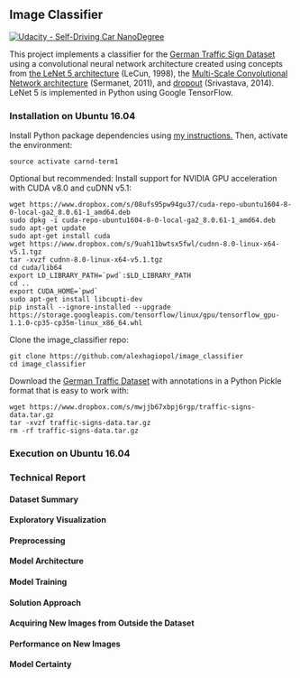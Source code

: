 ## Image Classifier
[![Udacity - Self-Driving Car NanoDegree](https://s3.amazonaws.com/udacity-sdc/github/shield-carnd.svg)](http://www.udacity.com/drive)

This project implements a classifier for the [German Traffic Sign Dataset](http://benchmark.ini.rub.de/?section=gtsrb&subsection=dataset)
using a convolutional neural network architecture created using concepts from [the LeNet 5 architecture](http://yann.lecun.com/exdb/publis/pdf/lecun-01a.pdf) (LeCun, 1998),
the [Multi-Scale Convolutional Network architecture](https://drive.google.com/open?id=0B_huqLwo5sS1RzVxMlFKV0RrSmc) (Sermanet, 2011), and [dropout](https://drive.google.com/open?id=0B_huqLwo5sS1QXd3S0NJY2pNeFk) (Srivastava, 2014). 
LeNet 5 is implemented in Python using Google TensorFlow.


### Installation on Ubuntu 16.04
Install Python package dependencies using [my instructions.](https://github.com/alexhagiopol/deep_learning_packages) Then, activate the environment:

    source activate carnd-term1

Optional but recommended: Install support for NVIDIA GPU acceleration with CUDA v8.0 and cuDNN v5.1:

    wget https://www.dropbox.com/s/08ufs95pw94gu37/cuda-repo-ubuntu1604-8-0-local-ga2_8.0.61-1_amd64.deb
    sudo dpkg -i cuda-repo-ubuntu1604-8-0-local-ga2_8.0.61-1_amd64.deb
    sudo apt-get update
    sudo apt-get install cuda
    wget https://www.dropbox.com/s/9uah11bwtsx5fwl/cudnn-8.0-linux-x64-v5.1.tgz
    tar -xvzf cudnn-8.0-linux-x64-v5.1.tgz
    cd cuda/lib64
    export LD_LIBRARY_PATH=`pwd`:$LD_LIBRARY_PATH
    cd ..
    export CUDA_HOME=`pwd`
    sudo apt-get install libcupti-dev
    pip install --ignore-installed --upgrade https://storage.googleapis.com/tensorflow/linux/gpu/tensorflow_gpu-1.1.0-cp35-cp35m-linux_x86_64.whl

Clone the image_classifier repo:

    git clone https://github.com/alexhagiopol/image_classifier
    cd image_classifier

Download the [German Traffic Dataset](http://benchmark.ini.rub.de/?section=gtsrb&subsection=dataset) with annotations in a Python Pickle format that is easy to work with:
        
    wget https://www.dropbox.com/s/mwjjb67xbpj6rgp/traffic-signs-data.tar.gz
    tar -xvzf traffic-signs-data.tar.gz
    rm -rf traffic-signs-data.tar.gz
    
### Execution on Ubuntu 16.04

### Technical Report

#### Dataset Summary

#### Exploratory Visualization

#### Preprocessing

#### Model Architecture

#### Model Training

#### Solution Approach

#### Acquiring New Images from Outside the Dataset

#### Performance on New Images

#### Model Certainty


    